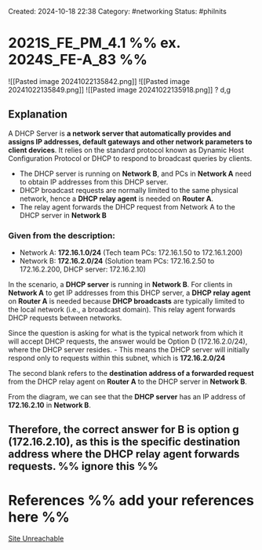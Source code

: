 Created: 2024-10-18 22:38
Category: #networking 
Status: #philnits



# 2021S_FE_PM_4.1 %% ex. 2024S_FE-A_83 %%
![[Pasted image 20241022135842.png]]
![[Pasted image 20241022135849.png]]
![[Pasted image 20241022135918.png]]
? 
d,g
## Explanation

A DHCP Server is **a network server that automatically provides and assigns IP addresses, default gateways and other network parameters to client devices**. It relies on the standard protocol known as Dynamic Host Configuration Protocol or DHCP to respond to broadcast queries by clients.

- The DHCP server is running on **Network B**, and PCs in **Network A** need to obtain IP addresses from this DHCP server.
- DHCP broadcast requests are normally limited to the same physical network, hence a **DHCP relay agent** is needed on **Router A**.
- The relay agent forwards the DHCP request from Network A to the DHCP server in **Network B**

### Given from the description:

- Network A: **172.16.1.0/24** (Tech team PCs: 172.16.1.50 to 172.16.1.200)
- Network B: **172.16.2.0/24** (Solution team PCs: 172.16.2.50 to 172.16.2.200, DHCP server: 172.16.2.10)

In the scenario, a **DHCP server** is running in **Network B**. For clients in **Network A** to get IP addresses from this DHCP server, a **DHCP relay agent** on **Router A** is needed because **DHCP broadcasts** are typically limited to the local network (i.e., a broadcast domain). This relay agent forwards DHCP requests between networks.

Since the question is asking for what is the typical network from which it will accept DHCP requests, the answer would be Option D (172.16.2.0/24), where the DHCP server resides.
    - This means the DHCP server will initially respond only to requests within this subnet, which is **172.16.2.0/24**

The second blank refers to the **destination address of a forwarded request** from the DHCP relay agent on **Router A** to the DHCP server in **Network B**.

From the diagram, we can see that the **DHCP server** has an IP address of **172.16.2.10** in **Network B**.

Therefore, the correct answer for B is **option g (172.16.2.10)**, as this is the specific destination address where the DHCP relay agent forwards requests.
%% ignore this %%
---









# References %% add your references here %%
[Site Unreachable](https://www.infoblox.com/glossary/dhcp-server/#:~:text=A%20DHCP%20Server%20is%20a,to%20broadcast%20queries%20by%20clients.)